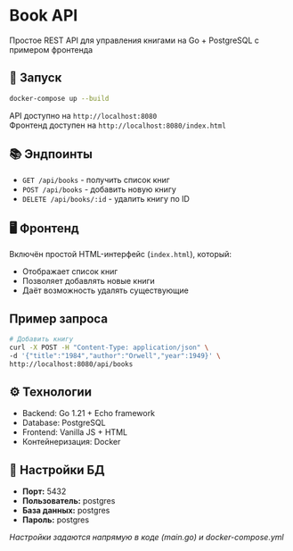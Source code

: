 # Book API

Простое REST API для управления книгами на Go + PostgreSQL с примером фронтенда

## 🚀 Запуск
```bash
docker-compose up --build
```

API доступно на `http://localhost:8080`  
Фронтенд доступен на `http://localhost:8080/index.html`

## 📚 Эндпоинты
- `GET /api/books` - получить список книг
- `POST /api/books` - добавить новую книгу
- `DELETE /api/books/:id` - удалить книгу по ID

## 🖥 Фронтенд
Включён простой HTML-интерфейс (`index.html`), который:
- Отображает список книг
- Позволяет добавлять новые книги
- Даёт возможность удалять существующие

## Пример запроса
```bash
# Добавить книгу
curl -X POST -H "Content-Type: application/json" \
-d '{"title":"1984","author":"Orwell","year":1949}' \
http://localhost:8080/api/books
```

## ⚙️ Технологии
- Backend: Go 1.21 + Echo framework
- Database: PostgreSQL
- Frontend: Vanilla JS + HTML
- Контейнеризация: Docker

## 🔧 Настройки БД
- **Порт:** 5432
- **Пользователь:** postgres
- **База данных:** postgres
- **Пароль:** postgres

*Настройки задаются напрямую в коде (main.go) и docker-compose.yml*